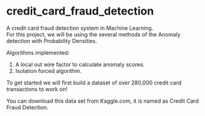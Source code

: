 # credit_card_fraud_detection
A credit card fraud detection system in Machine Learning.  
For this project, we will be using the several methods of the Anomaly detection with Probability Densities.

Algorithms implemented:
1. A local out wire factor to calculate anomaly scores.
2. Isolation forced algorithm. 

To get started we will first build a dataset of over 280,000 credit card transactions to work on!

You can download this data set from Kaggle.com, it is named as Credit Card Fraud Detection.  

